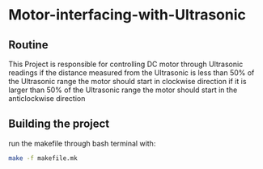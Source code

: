 # Motor-interfacing-with-Ultrasonic

## Routine
This Project is responsible for controlling DC motor through Ultrasonic readings
if the distance measured from the Ultrasonic is less than 50% of the Ultrasonic
range the motor should start in clockwise direction if it is larger than 50% of
the Ultrasonic range the motor should start in the anticlockwise direction

## Building the project
run the makefile through bash terminal with:
```bash
make -f makefile.mk

